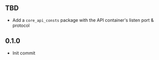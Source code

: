 TBD
---
* Add a `core_api_consts` package with the API container's listen port & protocol

0.1.0
-----
* Init commit
